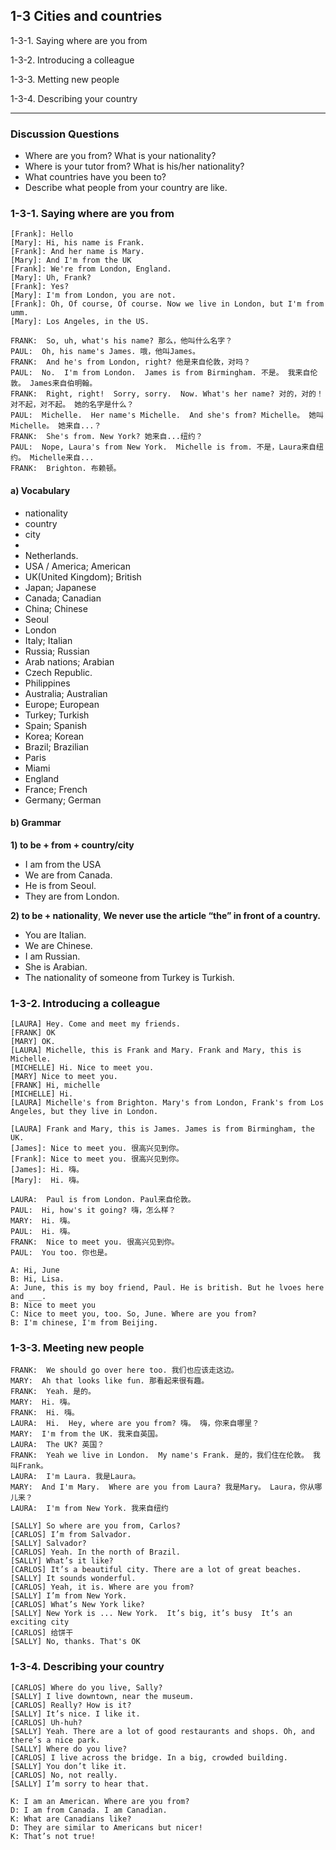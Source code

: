## 1-3 Cities and countries

1-3-1. Saying where are you from

1-3-2. Introducing a colleague

1-3-3. Metting new people

1-3-4. Describing your country

----

### Discussion Questions

- Where are you from? What is your nationality?
- Where is your tutor from? What is his/her nationality?
- What countries have you been to?
- Describe what people from your country are like.

### 1-3-1. Saying where are you from

```
[Frank]: Hello
[Mary]: Hi, his name is Frank.
[Frank]: And her name is Mary. 
[Mary]: And I'm from the UK
[Frank]: We're from London, England. 
[Mary]: Uh, Frank? 
[Frank]: Yes?
[Mary]: I'm from London, you are not.
[Frank]: Oh, Of course, Of course. Now we live in London, but I'm from umm.
[Mary]: Los Angeles, in the US.
```

```
FRANK:  So, uh, what's his name? 那么，他叫什么名字？ 
PAUL:  Oh, his name's James. 哦，他叫James。 
FRANK:  And he's from London, right? 他是来自伦敦，对吗？ 
PAUL:  No.  I'm from London.  James is from Birmingham. 不是。 我来自伦敦。 James来自伯明翰。 
FRANK:  Right, right!  Sorry, sorry.  Now. What's her name? 对的，对的！ 对不起，对不起。 她的名字是什么？ 
PAUL:  Michelle.  Her name's Michelle.  And she's from? Michelle。 她叫Michelle。 她来自...？ 
FRANK:  She's from. New York? 她来自...纽约？ 
PAUL:  Nope, Laura's from New York.  Michelle is from. 不是，Laura来自纽约。 Michelle来自... 
FRANK:  Brighton. 布赖顿。 

```



#### a) Vocabulary 

* nationality
* country
* city
* 
* Netherlands.
* USA / America; American
* UK(United Kingdom); British
* Japan; Japanese
* Canada; Canadian
* China; Chinese
* Seoul
* London
* Italy; Italian
* Russia; Russian
* Arab nations; Arabian
* Czech Republic.
* Philippines
* Australia; Australian
* Europe; European
* Turkey; Turkish
* Spain; Spanish
* Korea; Korean
* Brazil; Brazilian
* Paris
* Miami
* England
* France; French
* Germany; German

#### b) Grammar 

**1) to be + from + country/city**

- I am from the USA
- We are from Canada.
- He is from Seoul.
- They are from London.

**2) to be + nationality**, **We never use the article “the” in front of a country.**

- You are Italian.
- We are Chinese.
- I am Russian.
- She is Arabian.
- The nationality of someone from Turkey is Turkish.

### 1-3-2. Introducing a colleague

```
[LAURA] Hey. Come and meet my friends.
[FRANK] OK
[MARY] OK.
[LAURA] Michelle, this is Frank and Mary. Frank and Mary, this is Michelle.
[MICHELLE] Hi. Nice to meet you.
[MARY] Nice to meet you.
[FRANK] Hi, michelle
[MICHELLE] Hi.
[LAURA] Michelle's from Brighton. Mary's from London, Frank's from Los Angeles, but they live in London.

[LAURA] Frank and Mary, this is James. James is from Birmingham, the UK.
[James]: Nice to meet you. 很高兴见到你。 
[Frank]: Nice to meet you. 很高兴见到你。 
[James]: Hi. 嗨。 
[Mary]:  Hi. 嗨。

LAURA:  Paul is from London. Paul来自伦敦。 
PAUL:  Hi, how's it going? 嗨，怎么样？
MARY:  Hi. 嗨。 
PAUL:  Hi. 嗨。 
FRANK:  Nice to meet you. 很高兴见到你。 
PAUL:  You too. 你也是。
```



```
A: Hi, June
B: Hi, Lisa.
A: June, this is my boy friend, Paul. He is british. But he lvoes here and ___. 
B: Nice to meet you
C: Nice to meet you, too. So, June. Where are you from?
B: I'm chinese, I'm from Beijing.

```



### 1-3-3. Meeting new people

```
FRANK:  We should go over here too. 我们也应该走这边。 
MARY:  Ah that looks like fun. 那看起来很有趣。 
FRANK:  Yeah. 是的。 
MARY:  Hi. 嗨。 
FRANK:  Hi. 嗨。 
LAURA:  Hi.  Hey, where are you from? 嗨。 嗨，你来自哪里？ 
MARY:  I'm from the UK. 我来自英国。 
LAURA:  The UK? 英国？ 
FRANK:  Yeah we live in London.  My name's Frank. 是的，我们住在伦敦。 我叫Frank。 
LAURA:  I'm Laura. 我是Laura。 
MARY:  And I'm Mary.  Where are you from Laura? 我是Mary。 Laura，你从哪儿来？ 
LAURA:  I'm from New York. 我来自纽约
```

```
[SALLY] So where are you from, Carlos?
[CARLOS] I’m from Salvador.
[SALLY] Salvador?
[CARLOS] Yeah. In the north of Brazil.
[SALLY] What’s it like? 
[CARLOS] It’s a beautiful city. There are a lot of great beaches.
[SALLY] It sounds wonderful.
[CARLOS] Yeah, it is. Where are you from?
[SALLY] I’m from New York.
[CARLOS] What’s New York like?
[SALLY] New York is ... New York.  It’s big, it’s busy  It’s an exciting city
[CARLOS] 给饼干
[SALLY] No, thanks. That's OK
```

### 1-3-4. Describing your country

```
[CARLOS] Where do you live, Sally?
[SALLY] I live downtown, near the museum.
[CARLOS] Really? How is it?
[SALLY] It’s nice. I like it.
[CARLOS] Uh-huh?
[SALLY] Yeah. There are a lot of good restaurants and shops. Oh, and there’s a nice park.
[SALLY] Where do you live?
[CARLOS] I live across the bridge. In a big, crowded building.
[SALLY] You don’t like it.
[CARLOS] No, not really.
[SALLY] I’m sorry to hear that.
```

```
K: I am an American. Where are you from?
D: I am from Canada. I am Canadian.
K: What are Canadians like?
D: They are similar to Americans but nicer!
K: That’s not true!
```

